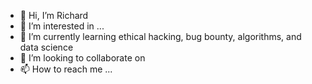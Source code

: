 - 👋 Hi, I’m Richard
- 👀 I’m interested in ...
- 🌱 I’m currently learning ethical hacking, bug bounty, algorithms, and data science
- 💞️ I’m looking to collaborate on 
- 📫 How to reach me ...

<!---
rcallaby/rcallaby is a ✨ special ✨ repository because its `README.md` (this file) appears on your GitHub profile.
You can click the Preview link to take a look at your changes.
--->
